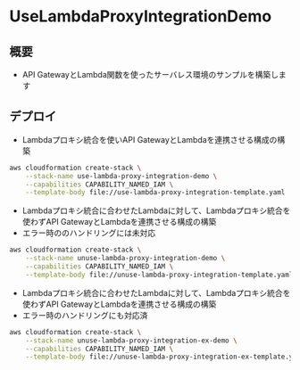# UseLambdaProxyIntegrationDemo 

## 概要

- API GatewayとLambda関数を使ったサーバレス環境のサンプルを構築します

## デプロイ

- Lambdaプロキシ統合を使いAPI GatewayとLambdaを連携させる構成の構築

```sh
aws cloudformation create-stack \
    --stack-name use-lambda-proxy-integration-demo \
    --capabilities CAPABILITY_NAMED_IAM \
    --template-body file://use-lambda-proxy-integration-template.yaml
```

- Lambdaプロキシ統合に合わせたLambdaに対して、Lambdaプロキシ統合を使わずAPI GatewayとLambdaを連携させる構成の構築
- エラー時ののハンドリングには未対応

```sh
aws cloudformation create-stack \
    --stack-name unuse-lambda-proxy-integration-demo \
    --capabilities CAPABILITY_NAMED_IAM \
    --template-body file://unuse-lambda-proxy-integration-template.yaml
```

- Lambdaプロキシ統合に合わせたLambdaに対して、Lambdaプロキシ統合を使わずAPI GatewayとLambdaを連携させる構成の構築
- エラー時のハンドリングにも対応済

```sh
aws cloudformation create-stack \
    --stack-name unuse-lambda-proxy-integration-ex-demo \
    --capabilities CAPABILITY_NAMED_IAM \
    --template-body file://unuse-lambda-proxy-integration-ex-template.yaml
```
